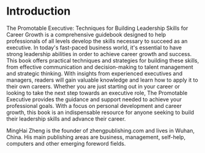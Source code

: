 # Introduction

The Promotable Executive: Techniques for Building Leadership Skills for Career Growth is a comprehensive guidebook designed to help professionals of all levels develop the skills necessary to succeed as an executive. In today's fast-paced business world, it's essential to have strong leadership abilities in order to achieve career growth and success. This book offers practical techniques and strategies for building these skills, from effective communication and decision-making to talent management and strategic thinking. With insights from experienced executives and managers, readers will gain valuable knowledge and learn how to apply it to their own careers. Whether you are just starting out in your career or looking to take the next step towards an executive role, The Promotable Executive provides the guidance and support needed to achieve your professional goals. With a focus on personal development and career growth, this book is an indispensable resource for anyone seeking to build their leadership skills and advance their career.

MingHai Zheng is the founder of zhengpublishing.com and lives in Wuhan, China. His main publishing areas are business, management, self-help, computers and other emerging foreword fields.
